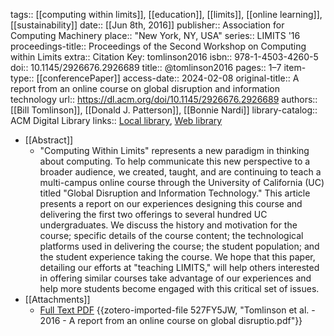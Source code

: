 tags:: [[computing within limits]], [[education]], [[limits]], [[online learning]], [[sustainability]]
date:: [[Jun 8th, 2016]]
publisher:: Association for Computing Machinery
place:: "New York, NY, USA"
series:: LIMITS '16
proceedings-title:: Proceedings of the Second Workshop on Computing within Limits
extra:: Citation Key: tomlinson2016
isbn:: 978-1-4503-4260-5
doi:: 10.1145/2926676.2926689
title:: @tomlinson2016
pages:: 1–7
item-type:: [[conferencePaper]]
access-date:: 2024-02-08
original-title:: A report from an online course on global disruption and information technology
url:: https://dl.acm.org/doi/10.1145/2926676.2926689
authors:: [[Bill Tomlinson]], [[Donald J. Patterson]], [[Bonnie Nardi]]
library-catalog:: ACM Digital Library
links:: [Local library](zotero://select/groups/2386895/items/3AZB97DV), [Web library](https://www.zotero.org/groups/2386895/items/3AZB97DV)

- [[Abstract]]
	- "Computing Within Limits" represents a new paradigm in thinking about computing. To help communicate this new perspective to a broader audience, we created, taught, and are continuing to teach a multi-campus online course through the University of California (UC) titled "Global Disruption and Information Technology." This article presents a report on our experiences designing this course and delivering the first two offerings to several hundred UC undergraduates. We discuss the history and motivation for the course; specific details of the course content; the technological platforms used in delivering the course; the student population; and the student experience taking the course. We hope that this paper, detailing our efforts at "teaching LIMITS," will help others interested in offering similar courses take advantage of our experiences and help more students become engaged with this critical set of issues.
- [[Attachments]]
	- [Full Text PDF](https://dl.acm.org/doi/pdf/10.1145/2926676.2926689) {{zotero-imported-file 527FY5JW, "Tomlinson et al. - 2016 - A report from an online course on global disruptio.pdf"}}